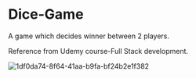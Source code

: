 # Dice-Game
A game which decides winner between 2 players.

Reference from Udemy course-Full Stack development.


![1df0da74-8f64-41aa-b9fa-bf24b2e1f382](https://user-images.githubusercontent.com/61748629/140801864-86378347-61b0-4fb1-b577-89360fec265c.png)



